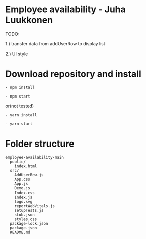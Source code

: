 # Employee availability - Juha Luukkonen

TODO: 

1.) transfer data from addUserRow to display list

2.) UI style

# Download repository and install
```
- npm install

- npm start
```
or(not tested)
```
- yarn install

- yarn start
```
# Folder structure
```
employee-availability-main
  public/
    index.html
  src/
    AddUserRow.js
    App.css
    App.js
    Demo.js
    Index.css
    Index.js
    logo.svg
    reportWebVitals.js
    setupTests.js
    stub.json
    styles.css
  package-lock.json
  package.json
  README.md
```